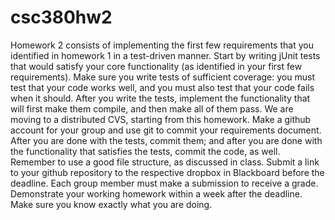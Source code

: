 # csc380hw2
Homework 2 consists of implementing the first few requirements that you identified in homework 1 in a test-driven manner.  Start by writing jUnit tests that would satisfy your core functionality (as identified in your first few requirements). Make sure you write tests of sufficient coverage: you must test that your code works well, and you must also test that your code fails when it should. After you write the tests, implement the functionality that will first make them compile, and then make all of them pass.  We are moving to a distributed CVS, starting from this homework. Make a github account for your group and use git to commit your requirements document. After you are done with the tests, commit them; and after you are done with the functionality that satisfies the tests, commit the code, as well. Remember to use a good file structure, as discussed in class.  Submit a link to your github repository to the respective dropbox in Blackboard before the deadline. Each group member must make a submission to receive a grade.  Demonstrate your working homework within a week after the deadline. Make sure you know exactly what you are doing.
